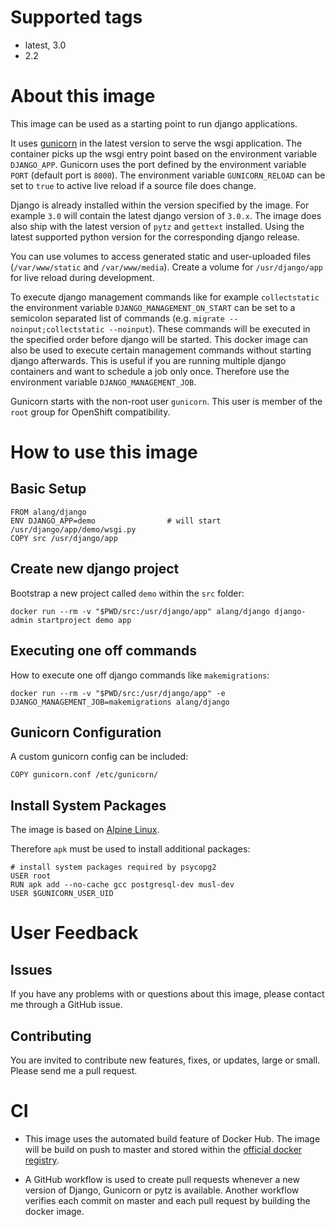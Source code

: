 # Supported tags
-   latest, 3.0
-   2.2

# About this image
This image can be used as a starting point to run django applications.

It uses [gunicorn](http://gunicorn.org/) in the latest version to serve the wsgi application.
The container picks up the wsgi entry point based on the environment variable `DJANGO_APP`.
Gunicorn uses the port defined by the environment variable `PORT` (default port is `8000`).
The environment variable `GUNICORN_RELOAD` can be set to `true` to active live reload if a source file does change.

Django is already installed within the version specified by the image.
For example `3.0` will contain the latest django version of `3.0.x`.
The image does also ship with the latest version of `pytz` and `gettext` installed.
Using the latest supported python version for the corresponding django release.

You can use volumes to access generated static and user-uploaded files (`/var/www/static` and `/var/www/media`).
Create a volume for `/usr/django/app` for live reload during development.

To execute django management commands like for example `collectstatic` the environment variable `DJANGO_MANAGEMENT_ON_START` can
be set to a semicolon separated list of commands (e.g. `migrate --noinput;collectstatic --noinput`). These commands will be
executed in the specified order before django will be started. This docker image can also be used to execute certain management
commands without starting django afterwards. This is useful if you are running multiple django containers and want to schedule a
job only once. Therefore use the environment variable `DJANGO_MANAGEMENT_JOB`.

Gunicorn starts with the non-root user `gunicorn`.
This user is member of the `root` group for OpenShift compatibility.

# How to use this image

## Basic Setup

    FROM alang/django
    ENV DJANGO_APP=demo                # will start /usr/django/app/demo/wsgi.py
    COPY src /usr/django/app

## Create new django project

Bootstrap a new project called `demo` within the `src` folder:

    docker run --rm -v "$PWD/src:/usr/django/app" alang/django django-admin startproject demo app

## Executing one off commands

How to execute one off django commands like `makemigrations`:

    docker run --rm -v "$PWD/src:/usr/django/app" -e DJANGO_MANAGEMENT_JOB=makemigrations alang/django

## Gunicorn Configuration

A custom gunicorn config can be included:

    COPY gunicorn.conf /etc/gunicorn/

## Install System Packages

The image is based on [Alpine Linux](https://alpinelinux.org/).

Therefore `apk` must be used to install additional packages:

    # install system packages required by psycopg2
    USER root
    RUN apk add --no-cache gcc postgresql-dev musl-dev
    USER $GUNICORN_USER_UID

# User Feedback

## Issues
If you have any problems with or questions about this image, please contact me through a GitHub issue.

## Contributing
You are invited to contribute new features, fixes, or updates, large or small.
Please send me a pull request.

# CI

- This image uses the automated build feature of Docker Hub.
  The image will be build on push to master and stored within the [official docker registry](https://hub.docker.com/r/alang/django).

- A GitHub workflow is used to create pull requests whenever a new version of Django, Gunicorn or pytz is available.
  Another workflow verifies each commit on master and each pull request by building the docker image.
